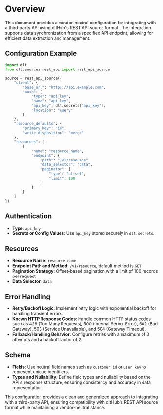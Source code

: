 # Overview

This document provides a vendor-neutral configuration for integrating with a third-party API using dltHub's REST API source format. The integration supports data synchronization from a specified API endpoint, allowing for efficient data extraction and management.

## Configuration Example

```python
import dlt
from dlt.sources.rest_api import rest_api_source

source = rest_api_source({
    "client": {
        "base_url": "https://api.example.com",
        "auth": {
            "type": "api_key",
            "name": "api_key",
            "api_key": dlt.secrets["api_key"],
            "location": "query"
        }
    },
    "resource_defaults": {
        "primary_key": "id",
        "write_disposition": "merge"
    },
    "resources": [
        {
            "name": "resource_name",
            "endpoint": {
                "path": "/v1/resource",
                "data_selector": "data",
                "paginator": {
                    "type": "offset",
                    "limit": 100
                }
            }
        }
    ]
})
```

## Authentication

- **Type**: `api_key`
- **Secrets or Config Values**: Use `api_key` stored securely in `dlt.secrets`.

## Resources

- **Resource Name**: `resource_name`
- **Endpoint Path and Method**: `/v1/resource`, default method is `GET`
- **Pagination Strategy**: Offset-based pagination with a limit of 100 records per request
- **Data Selector**: `data`

## Error Handling

- **Retry/Backoff Logic**: Implement retry logic with exponential backoff for handling transient errors.
- **Known HTTP Response Codes**: Handle common HTTP status codes such as 429 (Too Many Requests), 500 (Internal Server Error), 502 (Bad Gateway), 503 (Service Unavailable), and 504 (Gateway Timeout).
- **Fallback/Handling Behavior**: Configure retries with a maximum of 3 attempts and a backoff factor of 2.

## Schema

- **Fields**: Use neutral field names such as `customer_id` or `user_key` to represent unique identifiers.
- **Types and Nullability**: Define field types and nullability based on the API's response structure, ensuring consistency and accuracy in data representation.

This configuration provides a clean and generalized approach to integrating with a third-party API, ensuring compatibility with dltHub's REST API source format while maintaining a vendor-neutral stance.